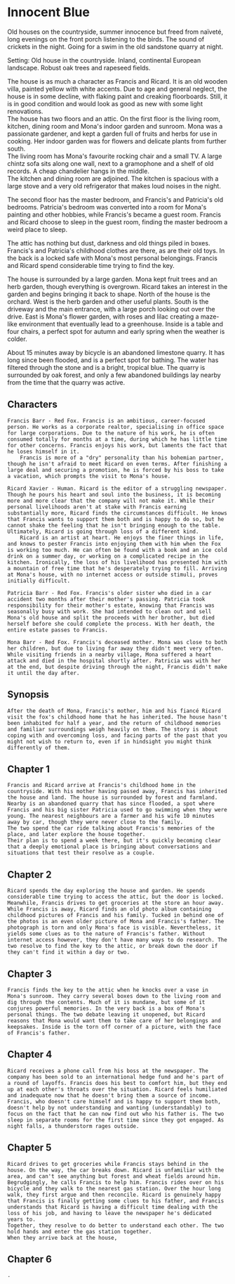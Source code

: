 
# Innocent Blue

Old houses on the countryside, summer innocence but freed from naïveté, long evenings on the front porch listening to the birds. The sound of crickets in the night. Going for a swim in the old sandstone quarry at night.

Setting: Old house in the countryside. Inland, continental European landscape. Robust oak trees and rapeseed fields.

The house is as much a character as Francis and Ricard. It is an old wooden villa, painted yellow with white accents. Due to age and general neglect, the house is in some decline, with flaking paint and creaking floorboards. Still, it is in good condition and would look as good as new with some light renovations.</br>
The house has two floors and an attic. On the first floor is the living room, kitchen, dining room and Mona's indoor garden and sunroom. Mona was a passionate gardener, and kept a garden full of fruits and herbs for use in cooking. Her indoor garden was for flowers and delicate plants from further south.</br>
The living room has Mona's favourite rocking chair and a small TV. A large chintz sofa sits along one wall, next to a gramophone and a shelf of old records. A cheap chandelier hangs in the middle.</br>
The kitchen and dining room are adjoined. The kitchen is spacious with a large stove and a very old refrigerator that makes loud noises in the night.

The second floor has the master bedroom, and Francis's and Patricia's old bedrooms. Patricia's bedroom was converted into a room for Mona's painting and other hobbies, while Francis's became a guest room. Francis and Ricard choose to sleep in the guest room, finding the master bedroom a weird place to sleep.

The attic has nothing but dust, darkness and old things piled in boxes. Francis's and Patricia's childhood clothes are there, as are their old toys. In the back is a locked safe with Mona's most personal belongings. Francis and Ricard spend considerable time trying to find the key.

The house is surrounded by a large garden. Mona kept fruit trees and an herb garden, though everything is overgrown. Ricard takes an interest in the garden and begins bringing it back to shape. North of the house is the orchard. West is the herb garden and other useful plants. South is the driveway and the main entrance, with a large porch looking out over the drive. East is Mona's flower garden, with roses and lilac creating a maze-like environment that eventually lead to a greenhouse. Inside is a table and four chairs, a perfect spot for autumn and early spring when the weather is colder.

About 15 minutes away by bicycle is an abandoned limestone quarry. It has long since been flooded, and is a perfect spot for bathing. The water has filtered through the stone and is a bright, tropical blue. The quarry is surrounded by oak forest, and only a few abandoned buildings lay nearby from the time that the quarry was active.

## Characters

    Francis Barr - Red Fox. Francis is an ambitious, career-focused person. He works as a corporate realtor, specialising in office space for large corporations. Due to the nature of his work, he is often consumed totally for months at a time, during which he has little time for other concerns. Francis enjoys his work, but laments the fact that he loses himself in it.
        Francis is more of a "dry" personality than his bohemian partner, though he isn't afraid to meet Ricard on even terms. After finishing a large deal and securing a promotion, he is forced by his boss to take a vacation, which prompts the visit to Mona's house.

    Ricard Xavier - Human. Ricard is the editor of a struggling newspaper. Though he pours his heart and soul into the business, it is becoming more and more clear that the company will not make it. While their personal livelihoods aren't at stake with Francis earning substantially more, Ricard finds the circumstances difficult. He knows that Francis wants to support them both and is happy to do so, but he cannot shake the feeling that he isn't bringing enough to the table. Ultimately, Ricard is going through loss of a different kind.
        Ricard is an artist at heart. He enjoys the finer things in life, and knows to pester Francis into enjoying them with him when the Fox is working too much. He can often be found with a book and an ice cold drink on a summer day, or working on a complicated recipe in the kitchen. Ironically, the loss of his livelihood has presented him with a mountain of free time that he's desperately trying to fill. Arriving at Mona's house, with no internet access or outside stimuli, proves initially difficult.

    Patricia Barr - Red Fox. Francis's older sister who died in a car accident two months after their mother's passing. Patricia took responsibility for their mother's estate, knowing that Francis was seasonally busy with work. She had intended to clean out and sell Mona's old house and split the proceeds with her brother, but died herself before she could complete the process. With her death, the entire estate passes to Francis.

    Mona Barr - Red Fox. Francis's deceased mother. Mona was close to both her children, but due to living far away they didn't meet very often. While visiting friends in a nearby village, Mona suffered a heart attack and died in the hospital shortly after. Patricia was with her at the end, but despite driving through the night, Francis didn't make it until the day after.

## Synopsis

    After the death of Mona, Francis's mother, him and his fiancé Ricard visit the fox's childhood home that he has inherited. The house hasn't been inhabited for half a year, and the return of childhood memories and familiar surroundings weigh heavily on them. The story is about coping with and overcoming loss, and facing parts of the past that you might not wish to return to, even if in hindsight you might think differently of them.

## Chapter 1

    Francis and Ricard arrive at Francis's childhood home in the countryside. With his mother having passed away, Francis has inherited the house and land. The house is surrounded by forest and farmland. Nearby is an abandoned quarry that has since flooded, a spot where Francis and his big sister Patricia used to go swimming when they were young. The nearest neighbours are a farmer and his wife 10 minutes away by car, though they were never close to the family.
    The two spend the car ride talking about Francis's memories of the place, and later explore the house together.
    Their plan is to spend a week there, but it's quickly becoming clear that a deeply emotional place is bringing about conversations and situations that test their resolve as a couple.

## Chapter 2

    Ricard spends the day exploring the house and garden. He spends considerable time trying to access the attic, but the door is locked. Meanwhile, Francis drives to get groceries at the store an hour away.
    While Francis is away, Ricard finds an old photo album containing childhood pictures of Francis and his family. Tucked in behind one of the photos is an even older picture of Mona and Francis's father. The photograph is torn and only Mona's face is visible. Nevertheless, it yields some clues as to the nature of Francis's father. Without internet access however, they don't have many ways to do research. The two resolve to find the key to the attic, or break down the door if they can't find it within a day or two.

## Chapter 3

    Francis finds the key to the attic when he knocks over a vase in Mona's sunroom. They carry several boxes down to the living room and dig through the contents. Much of it is mundane, but some of it conjures powerful memories. In the very back is a box of Mona's personal things. The two debate leaving it unopened, but Ricard reasons that Mona would want them to take care of her belongings and keepsakes. Inside is the torn off corner of a picture, with the face of Francis's father. 

## Chapter 4

    Ricard receives a phone call from his boss at the newspaper. The company has been sold to an international hedge fund and he's part of a round of layoffs. Francis does his best to comfort him, but they end up at each other's throats over the situation. Ricard feels humiliated and inadequate now that he doesn't bring them a source of income. Francis, who doesn't care himself and is happy to support them both, doesn't help by not understanding and wanting (understandably) to focus on the fact that he can now find out who his father is. The two sleep in separate rooms for the first time since they got engaged. As night falls, a thunderstorm rages outside.

## Chapter 5

    Ricard drives to get groceries while Francis stays behind in the house. On the way, the car breaks down. Ricard is unfamiliar with the area, and can't see anything but forest and wheat fields around him. Begrudgingly, he calls Francis to help him. Francis rides over on his bicycle and they walk to the nearest gas station. Over the hour long walk, they first argue and then reconcile. Ricard is genuinely happy that Francis is finally getting some clues to his father, and Francis understands that Ricard is having a difficult time dealing with the loss of his job, and having to leave the newspaper he's dedicated years to.
    Together, they resolve to do better to understand each other. The two hold hands and enter the gas station together.
    When they arrive back at the house, 

## Chapter 6

    .
